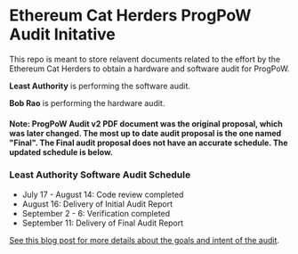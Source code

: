 # Ethereum Cat Herders ProgPoW Audit Initative

This repo is meant to store relavent documents related to the effort by the Ethereum Cat Herders to obtain a hardware and software audit for ProgPoW.

**Least Authority** is performing the software audit.

**Bob Rao** is performing the hardware audit.

#### Note: ProgPoW Audit v2 PDF document was the original proposal, which was later changed. The most up to date audit proposal is the one named "Final". The Final audit proposal does not have an accurate schedule. The updated schedule is below.

### Least Authority Software Audit Schedule
 - July 17 - August 14: Code review completed
 - August 16: Delivery of Initial Audit Report
 - September 2 - 6: Verification completed
 - September 11: Delivery of Final Audit Report

[See this blog post for more details about the goals and intent of the audit](https://medium.com/ethereum-cat-herders/progpow-audit-goals-expectations-75bb902a1f01).
